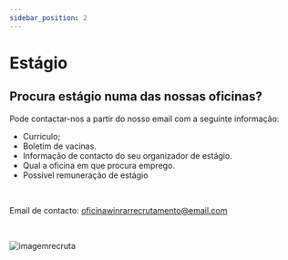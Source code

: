 ```yaml
---
sidebar_position: 2
---
```

# Estágio

## Procura estágio numa das nossas oficinas?

Pode contactar-nos a partir do nosso email com a seguinte informação:

+ Curriculo;
+ Boletim de vacinas.
+ Informação de contacto do seu organizador de estágio.
+ Qual a oficina em que procura emprego.
+ Possível remuneração de estágio
<br />

Email de contacto: oficinawinrarrecrutamento@email.com

<br />

![imagemrecruta](https://cdn.discordapp.com/attachments/1049372613945851975/1188091546600476783/4.png?ex=6599437a&is=6586ce7a&hm=dcb37328b7a382d9d58684687d852d6eb43e165da9739780fc19186c276fc221&)